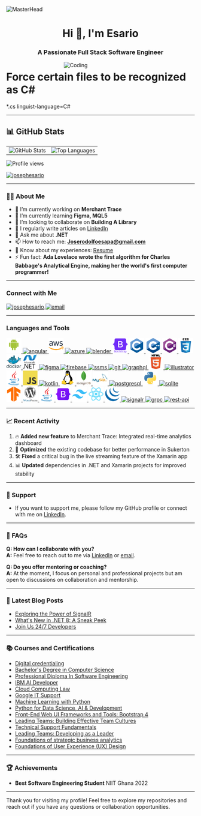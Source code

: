 ![MasterHead](https://media.licdn.com/dms/image/v2/D4D16AQHnUSNW1noCkg/profile-displaybackgroundimage-shrink_350_1400/profile-displaybackgroundimage-shrink_350_1400/0/1700843972367?e=1729728000&v=beta&t=Ua3Vq24gN4UkuWtclzOOI_WkVPvA7r0wre8PbWl8vL8)

<h1 align="center">Hi 👋, I'm Esario</h1>
<h3 align="center">A Passionate Full Stack Software Engineer</h3>

<img align="right" alt="Coding" width="350" src="https://th.bing.com/th/id/R.81178b47a8598f0c81c4799f2cdd4057?rik=5cuVK%2bfI%2bsPqqw&pid=ImgRaw&r=0"/>

# Force certain files to be recognized as C#
*.cs linguist-language=C#

---

## 📊 GitHub Stats
<table>
  <tr>
    <td>
      <img src="https://github-readme-stats.vercel.app/api?username=josephesario&show_icons=true&hide_title=true&hide=prs,issues&count_private=true&theme=dark" alt="GitHub Stats" />
    </td>
    <td>
      <img src="https://github-readme-stats.vercel.app/api/top-langs/?username=josephesario&layout=compact&theme=dark" alt="Top Languages" />
    </td>
  </tr>
</table>

<p align="left">
  <img src="https://komarev.com/ghpvc/?username=josephesario&label=Profile%20views&color=0e75b6&style=flat" alt="Profile views"/>
</p>

<p align="left">
  <a href="https://github.com/ryo-ma/github-profile-trophy">
    <img src="https://github-profile-trophy.vercel.app/?username=josephesario" alt="josephesario" />
  </a>
</p>

---

### 👨‍💻 About Me
- 🔭 I’m currently working on **Merchant Trace**
- 🌱 I’m currently learning **Figma, MQL5**
- 👯 I’m looking to collaborate on **Building A Library**
- 📝 I regularly write articles on [LinkedIn](https://www.linkedin.com/groups/12882793/)
- 💬 Ask me about **.NET**
- 📫 How to reach me: **Joserodolfoesapa@gmail.com**
- 📄 Know about my experiences: [Resume](https://drive.google.com/file/d/1cUKefmDh5MEaAoCwVx7J12GKIUUNRcKH/view?usp=sharing)
- ⚡ Fun fact: **Ada Lovelace wrote the first algorithm for Charles Babbage's Analytical Engine, making her the world's first computer programmer!**

---

### Connect with Me
<p>
  <a href="https://instagram.com/joseph_esario" target="blank">
    <img align="center" src="https://raw.githubusercontent.com/rahuldkjain/github-profile-readme-generator/master/src/images/icons/Social/instagram.svg" alt="josephesario" height="30" width="40" />
  </a>
  <a href="mailto:Joserodolfoesapa@gmail.com" target="blank">
    <img align="center" src="https://th.bing.com/th/id/R.4d6db56fe0851ae7635b0dfd1cd86a72?rik=lK4d8jxpm0EqAw&pid=ImgRaw&r=0" alt="email" height="30" width="40" />
  </a>
</p>

---

### Languages and Tools
<p align="left">
  <a href="https://developer.android.com" target="_blank" rel="noreferrer">
    <img src="https://raw.githubusercontent.com/devicons/devicon/master/icons/android/android-original-wordmark.svg" alt="android" width="40" height="40"/>
  </a>
  <a href="https://angular.io" target="_blank" rel="noreferrer">
    <img src="https://angular.io/assets/images/logos/angular/angular.svg" alt="angular" width="40" height="40"/>
  </a>
  <a href="https://aws.amazon.com" target="_blank" rel="noreferrer">
    <img src="https://raw.githubusercontent.com/devicons/devicon/master/icons/amazonwebservices/amazonwebservices-original-wordmark.svg" alt="aws" width="40" height="40"/>
  </a>
  <a href="https://azure.microsoft.com/en-in/" target="_blank" rel="noreferrer">
    <img src="https://www.vectorlogo.zone/logos/microsoft_azure/microsoft_azure-icon.svg" alt="azure" width="40" height="40"/>
  </a>
  <a href="https://www.blender.org/" target="_blank" rel="noreferrer">
    <img src="https://download.blender.org/branding/community/blender_community_badge_white.svg" alt="blender" width="40" height="40"/>
  </a>
  <a href="https://getbootstrap.com" target="_blank" rel="noreferrer">
    <img src="https://raw.githubusercontent.com/devicons/devicon/master/icons/bootstrap/bootstrap-plain-wordmark.svg" alt="bootstrap" width="40" height="40"/>
  </a>
  <a href="https://www.cprogramming.com/" target="_blank" rel="noreferrer">
    <img src="https://raw.githubusercontent.com/devicons/devicon/master/icons/c/c-original.svg" alt="c" width="40" height="40"/>
  </a>
  <a href="https://www.w3schools.com/cpp/" target="_blank" rel="noreferrer">
    <img src="https://raw.githubusercontent.com/devicons/devicon/master/icons/cplusplus/cplusplus-original.svg" alt="cplusplus" width="40" height="40"/>
  </a>
  <a href="https://www.w3schools.com/cs/" target="_blank" rel="noreferrer">
    <img src="https://raw.githubusercontent.com/devicons/devicon/master/icons/csharp/csharp-original.svg" alt="csharp" width="40" height="40"/>
  </a>
  <a href="https://www.w3schools.com/css/" target="_blank" rel="noreferrer">
    <img src="https://raw.githubusercontent.com/devicons/devicon/master/icons/css3/css3-original-wordmark.svg" alt="css3" width="40" height="40"/>
  </a>
  <a href="https://www.docker.com/" target="_blank" rel="noreferrer">
    <img src="https://raw.githubusercontent.com/devicons/devicon/master/icons/docker/docker-original-wordmark.svg" alt="docker" width="40" height="40"/>
  </a>
  <a href="https://dotnet.microsoft.com/" target="_blank" rel="noreferrer">
    <img src="https://raw.githubusercontent.com/devicons/devicon/master/icons/dot-net/dot-net-original-wordmark.svg" alt="dotnet" width="40" height="40"/>
  </a>
  <a href="https://www.figma.com/" target="_blank" rel="noreferrer">
    <img src="https://www.vectorlogo.zone/logos/figma/figma-icon.svg" alt="figma" width="40" height="40"/>
  </a>
  <a href="https://firebase.google.com/" target="_blank" rel="noreferrer">
    <img src="https://www.vectorlogo.zone/logos/firebase/firebase-icon.svg" alt="firebase" width="40" height="40"/>
  </a>
  <a href="https://learn.microsoft.com/en-us/sql/ssms/sql-server-management-studio-ssms" target="_blank" rel="noreferrer">
    <img src="https://th.bing.com/th/id/R.07ff0efc149a62a75a76c8010546a169?rik=hMjfTNrguIP4Dg&pid=ImgRaw&r=0" alt="ssms" width="40" height="40"/>
</a>

  <a href="https://git-scm.com/" target="_blank" rel="noreferrer">
    <img src="https://www.vectorlogo.zone/logos/git-scm/git-scm-icon.svg" alt="git" width="40" height="40"/>
  </a>
  <a href="https://graphql.org" target="_blank" rel="noreferrer">
    <img src="https://www.vectorlogo.zone/logos/graphql/graphql-icon.svg" alt="graphql" width="40" height="40"/>
  </a>
  <a href="https://www.w3.org/html/" target="_blank" rel="noreferrer">
    <img src="https://raw.githubusercontent.com/devicons/devicon/master/icons/html5/html5-original-wordmark.svg" alt="html5" width="40" height="40"/>
  </a>
  <a href="https://www.adobe.com/in/products/illustrator.html" target="_blank" rel="noreferrer">
    <img src="https://www.vectorlogo.zone/logos/adobe_illustrator/adobe_illustrator-icon.svg" alt="illustrator" width="40" height="40"/>
  </a>
  <a href="https://www.java.com" target="_blank" rel="noreferrer">
    <img src="https://raw.githubusercontent.com/devicons/devicon/master/icons/java/java-original.svg" alt="java" width="40" height="40"/>
  </a>
  <a href="https://developer.mozilla.org/en-US/docs/Web/JavaScript" target="_blank" rel="noreferrer">
    <img src="https://raw.githubusercontent.com/devicons/devicon/master/icons/javascript/javascript-original.svg" alt="javascript" width="40" height="40"/>
  </a>
  <a href="https://kotlinlang.org/" target="_blank" rel="noreferrer">
    <img src="https://upload.wikimedia.org/wikipedia/commons/7/74/Kotlin_Icon.png" alt="kotlin" width="40" height="40"/>
  </a>
  <a href="https://www.linux.org/" target="_blank" rel="noreferrer">
    <img src="https://raw.githubusercontent.com/devicons/devicon/master/icons/linux/linux-original.svg" alt="linux" width="40" height="40"/>
  </a>

  <a href="https://www.mongodb.com/" target="_blank" rel="noreferrer">
    <img src="https://raw.githubusercontent.com/devicons/devicon/master/icons/mongodb/mongodb-original-wordmark.svg" alt="mongodb" width="40" height="40"/>
  </a>
  <a href="https://www.mysql.com/" target="_blank" rel="noreferrer">
    <img src="https://raw.githubusercontent.com/devicons/devicon/master/icons/mysql/mysql-original-wordmark.svg" alt="mysql" width="40" height="40"/>
  </a>
  <a href="https://www.postgresql.org/" target="_blank" rel="noreferrer">
    <img src="https://www.vectorlogo.zone/logos/postgresql/postgresql-icon.svg" alt="postgresql" width="40" height="40"/>
  </a>
  <a href="https://www.python.org" target="_blank" rel="noreferrer">
    <img src="https://raw.githubusercontent.com/devicons/devicon/master/icons/python/python-original.svg" alt="python" width="40" height="40"/>
  </a>
  <a href="https://www.sqlite.org/" target="_blank" rel="noreferrer">
    <img src="https://www.vectorlogo.zone/logos/sqlite/sqlite-icon.svg" alt="sqlite" width="40" height="40"/>
  </a>
  <a href="https://www.tensorflow.org" target="_blank" rel="noreferrer">
    <img src="https://raw.githubusercontent.com/devicons/devicon/master/icons/tensorflow/tensorflow-original.svg" alt="tensorflow" width="40" height="40"/>
  </a>

  <a href="https://wordpress.org/" target="_blank" rel="noreferrer">
    <img src="https://raw.githubusercontent.com/devicons/devicon/master/icons/wordpress/wordpress-original.svg" alt="wordpress" width="40" height="40"/>
  </a>

  
  <a href="https://www.oracle.com/java/" target="_blank" rel="noreferrer">
      <img src="https://raw.githubusercontent.com/devicons/devicon/master/icons/java/java-original.svg" alt="java" width="40" height="40"/>
  </a>
  
  <a href="https://getbootstrap.com/" target="_blank" rel="noreferrer">
      <img src="https://raw.githubusercontent.com/devicons/devicon/master/icons/bootstrap/bootstrap-original.svg" alt="bootstrap" width="40" height="40"/>
  </a>
  
  <a href="https://tailwindcss.com/" target="_blank" rel="noreferrer">
      <img src="https://raw.githubusercontent.com/devicons/devicon/master/icons/tailwindcss/tailwindcss-original.svg" alt="tailwindcss" width="40" height="40"/>
  </a>
  
  <a href="https://reactjs.org/" target="_blank" rel="noreferrer">
      <img src="https://raw.githubusercontent.com/devicons/devicon/master/icons/react/react-original.svg" alt="react" width="40" height="40"/>
  </a>
  
  <a href="https://jquery.com/" target="_blank" rel="noreferrer">
      <img src="https://raw.githubusercontent.com/devicons/devicon/master/icons/jquery/jquery-original.svg" alt="jquery" width="40" height="40"/>
  </a>
  
  <a href="https://learn.microsoft.com/en-us/aspnet/signalr/" target="_blank" rel="noreferrer">
      <img src="https://camo.githubusercontent.com/7756f4d96fbae10fad3ffb32fe76b870f037f5d3c77050786ff2d70b7c25d26c/68747470733a2f2f646f63732e6d6963726f736f66742e636f6d2f73762d73652f617a7572652f6d656469612f696e6465782f617a7572652d7369676e616c722e737667" alt="signalr" width="40" height="40"/>
  </a>
  
  <a href="https://grpc.io/" target="_blank" rel="noreferrer">
      <img src="https://miro.medium.com/v2/resize:fit:800/1*M7czUa8kD4sY6IATtiXGuw.png" alt="grpc" width="40" height="40"/>
  </a>
  
  <a href="https://restfulapi.net/" target="_blank" rel="noreferrer">
      <img src="https://e7.pngegg.com/pngimages/860/943/png-clipart-representational-state-transfer-application-programming-interface-drupal-laravel-github-github-blue-text.png" alt="rest-api" width="40" height="40"/>
  </a>

  
</p>

---

### 📈 Recent Activity
<!--START_SECTION:activity-->
1. 🔥 **Added new feature** to Merchant Trace: Integrated real-time analytics dashboard
2. 🌟 **Optimized** the existing codebase for better performance in Sukerton
3. 🛠️ **Fixed** a critical bug in the live streaming feature of the Xamarin app
4. 📊 **Updated** dependencies in .NET and Xamarin projects for improved stability
<!--END_SECTION:activity-->

---

### 🤝 Support
- If you want to support me, please follow my GitHub profile or connect with me on [LinkedIn](https://www.linkedin.com/groups/12882793/).


---

### 💬 FAQs
**Q: How can I collaborate with you?**  
**A:** Feel free to reach out to me via [LinkedIn](https://www.linkedin.com/groups/12882793/) or [email](mailto:Joserodolfoesapa@gmail.com).

**Q: Do you offer mentoring or coaching?**  
**A:** At the moment, I focus on personal and professional projects but am open to discussions on collaboration and mentorship.

---

### 📖 Latest Blog Posts
<!-- BLOG-POST-LIST:START -->
- [Exploring the Power of SignalR](https://www.linkedin.com/feed/update/urn:li:activity:7130695583220068352?utm_source=share&utm_medium=member_desktop)
- [What's New in .NET 8: A Sneak Peek](https://www.linkedin.com/feed/update/urn:li:activity:7103374441178402816?utm_source=share&utm_medium=member_desktop)
- [Join Us 24/7 Developers](https://www.linkedin.com/groups/12882793/)
<!-- BLOG-POST-LIST:END -->

---

### 📚 Courses and Certifications
- [Digital credentialing](https://www.credly.com/users/jose-rodolfo-esapa-riochi)
- [Bachelor's Degree in Computer Science](https://www.uopeople.edu/)
- [Professional Diploma In Software Engineering](https://www.niit.com/ghana)
- [IBM AI Developer](https://coursera.org/share/5ad9a0bbc1094e5aac2efe615b2f4a4c)
- [Cloud Computing Law](https://coursera.org/share/07d839713525dd58d5d774131d9fc01b)
- [Google IT Support](https://coursera.org/share/bf3c2261e993663df8bdc140c0a4ad43)
- [Machine Learning with Python](https://coursera.org/share/024b7ad35e11e65979d24820651d0623)
- [Python for Data Science, AI & Development](https://coursera.org/share/5efcfbf8923aa3bb742d39a3414228aa)
- [Front-End Web UI Frameworks and Tools: Bootstrap 4](https://coursera.org/share/7364bbb79271523cb25c6e8216b3f970)
- [Leading Teams: Building Effective Team Cultures](https://coursera.org/share/31627f7de475d8166255c2a5ce7893ed)
- [Technical Support Fundamentals](https://coursera.org/share/b61a241ffd5b7879f35d411c252e4666)
- [Leading Teams: Developing as a Leader](https://coursera.org/share/be38ef92d31de8f8b0bb5b9d87272540)
- [Foundations of strategic business analytics](https://coursera.org/share/e4c794fe63a6cc3d9a227ac501d58725)
- [Foundations of User Experience (UX) Design](https://coursera.org/share/189f83af4ec8584d39cfcab5879e5515)
  

---

### 🏆 Achievements
- **Best Software Engineering Student** NIIT Ghana 2022

---

Thank you for visiting my profile! Feel free to explore my repositories and reach out if you have any questions or collaboration opportunities.

